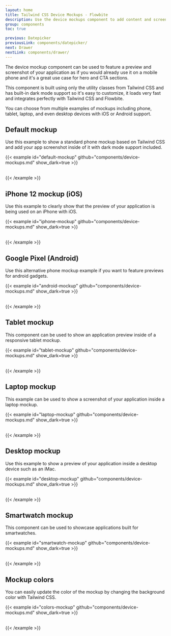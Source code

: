 ```yaml
---
layout: home
title: Tailwind CSS Device Mockups - Flowbite
description: Use the device mockups component to add content and screenshot previews of your application inside phone and tablet frames coded with Tailwind CSS and Flowbite
group: components
toc: true

previous: Datepicker
previousLink: components/datepicker/
next: Drawer
nextLink: components/drawer/
---
```


The device mockup component can be used to feature a preview and screenshot of your application as if you would already use it on a mobile phone and it's a great use case for hero and CTA sections.

This component is built using only the utility classes from Tailwind CSS and has built-in dark mode support so it's easy to customize, it loads very fast and integrates perfectly with Tailwind CSS and Flowbite.

You can choose from multiple examples of mockups including phone, tablet, laptop, and even desktop devices with iOS or Android support.

## Default mockup

Use this example to show a standard phone mockup based on Tailwind CSS and add your app screenshot inside of it with dark mode support included.

{{< example id="default-mockup" github="components/device-mockups.md" show_dark=true >}}
<div class="relative mx-auto border-gray-800 dark:border-gray-800 bg-gray-800 border-[14px] rounded-[2.5rem] h-[600px] w-[300px]">
    <div class="h-[32px] w-[3px] bg-gray-800 dark:bg-gray-800 absolute -start-[17px] top-[72px] rounded-s-lg"></div>
    <div class="h-[46px] w-[3px] bg-gray-800 dark:bg-gray-800 absolute -start-[17px] top-[124px] rounded-s-lg"></div>
    <div class="h-[46px] w-[3px] bg-gray-800 dark:bg-gray-800 absolute -start-[17px] top-[178px] rounded-s-lg"></div>
    <div class="h-[64px] w-[3px] bg-gray-800 dark:bg-gray-800 absolute -end-[17px] top-[142px] rounded-e-lg"></div>
    <div class="rounded-[2rem] overflow-hidden w-[272px] h-[572px] bg-white dark:bg-gray-800">
        <img src="https://flowbite.s3.amazonaws.com/blocks/marketing-ui/hero/mockup-1-light.png" class="dark:hidden w-[272px] h-[572px]" alt="">
        <img src="https://flowbite.s3.amazonaws.com/blocks/marketing-ui/hero/mockup-1-dark.png" class="hidden dark:block w-[272px] h-[572px]" alt="">
    </div>
</div>
{{< /example >}}

## iPhone 12 mockup (iOS)

Use this example to clearly show that the preview of your application is being used on an iPhone with iOS.

{{< example id="iphone-mockup" github="components/device-mockups.md" show_dark=true >}}
<div class="relative mx-auto border-gray-800 dark:border-gray-800 bg-gray-800 border-[14px] rounded-[2.5rem] h-[600px] w-[300px] shadow-xl">
    <div class="w-[148px] h-[18px] bg-gray-800 top-0 rounded-b-[1rem] left-1/2 -translate-x-1/2 absolute"></div>
    <div class="h-[46px] w-[3px] bg-gray-800 absolute -start-[17px] top-[124px] rounded-s-lg"></div>
    <div class="h-[46px] w-[3px] bg-gray-800 absolute -start-[17px] top-[178px] rounded-s-lg"></div>
    <div class="h-[64px] w-[3px] bg-gray-800 absolute -end-[17px] top-[142px] rounded-e-lg"></div>
    <div class="rounded-[2rem] overflow-hidden w-[272px] h-[572px] bg-white dark:bg-gray-800">
        <img src="https://flowbite.s3.amazonaws.com/blocks/marketing-ui/hero/mockup-2-light.png" class="dark:hidden w-[272px] h-[572px]" alt="">
        <img src="https://flowbite.s3.amazonaws.com/blocks/marketing-ui/hero/mockup-2-dark.png" class="hidden dark:block w-[272px] h-[572px]" alt="">
    </div>
</div>
{{< /example >}}

## Google Pixel (Android)

Use this alternative phone mockup example if you want to feature previews for android gadgets.

{{< example id="android-mockup" github="components/device-mockups.md" show_dark=true >}}
<div class="relative mx-auto border-gray-800 dark:border-gray-800 bg-gray-800 border-[14px] rounded-xl h-[600px] w-[300px] shadow-xl">
    <div class="w-[148px] h-[18px] bg-gray-800 top-0 rounded-b-[1rem] left-1/2 -translate-x-1/2 absolute"></div>
    <div class="h-[32px] w-[3px] bg-gray-800 absolute -start-[17px] top-[72px] rounded-s-lg"></div>
    <div class="h-[46px] w-[3px] bg-gray-800 absolute -start-[17px] top-[124px] rounded-s-lg"></div>
    <div class="h-[46px] w-[3px] bg-gray-800 absolute -start-[17px] top-[178px] rounded-s-lg"></div>
    <div class="h-[64px] w-[3px] bg-gray-800 absolute -end-[17px] top-[142px] rounded-e-lg"></div>
    <div class="rounded-xl overflow-hidden w-[272px] h-[572px] bg-white dark:bg-gray-800">
        <img src="https://flowbite.s3.amazonaws.com/blocks/marketing-ui/hero/mockup-1-light.png" class="dark:hidden w-[272px] h-[572px]" alt="">
        <img src="https://flowbite.s3.amazonaws.com/blocks/marketing-ui/hero/mockup-1-dark.png" class="hidden dark:block w-[272px] h-[572px]" alt="">
    </div>
</div>
{{< /example >}}

## Tablet mockup

This component can be used to show an application preview inside of a responsive tablet mockup.

{{< example id="tablet-mockup" github="components/device-mockups.md" show_dark=true >}}
<div class="relative mx-auto border-gray-800 dark:border-gray-800 bg-gray-800 border-[14px] rounded-[2.5rem] h-[454px] max-w-[341px] md:h-[682px] md:max-w-[512px]">
    <div class="h-[32px] w-[3px] bg-gray-800 dark:bg-gray-800 absolute -start-[17px] top-[72px] rounded-s-lg"></div>
    <div class="h-[46px] w-[3px] bg-gray-800 dark:bg-gray-800 absolute -start-[17px] top-[124px] rounded-s-lg"></div>
    <div class="h-[46px] w-[3px] bg-gray-800 dark:bg-gray-800 absolute -start-[17px] top-[178px] rounded-s-lg"></div>
    <div class="h-[64px] w-[3px] bg-gray-800 dark:bg-gray-800 absolute -end-[17px] top-[142px] rounded-e-lg"></div>
    <div class="rounded-[2rem] overflow-hidden h-[426px] md:h-[654px] bg-white dark:bg-gray-800">
        <img src="https://flowbite.s3.amazonaws.com/docs/device-mockups/tablet-mockup-image.png" class="dark:hidden h-[426px] md:h-[654px]" alt="">
        <img src="https://flowbite.s3.amazonaws.com/docs/device-mockups/tablet-mockup-image-dark.png" class="hidden dark:block h-[426px] md:h-[654px]" alt="">
    </div>
</div>
{{< /example >}}

## Laptop mockup

This example can be used to show a screenshot of your application inside a laptop mockup.

{{< example id="laptop-mockup" github="components/device-mockups.md" show_dark=true >}}
<div class="relative mx-auto border-gray-800 dark:border-gray-800 bg-gray-800 border-[8px] rounded-t-xl h-[172px] max-w-[301px] md:h-[294px] md:max-w-[512px]">
    <div class="rounded-lg overflow-hidden h-[156px] md:h-[278px] bg-white dark:bg-gray-800">
        <img src="https://flowbite.s3.amazonaws.com/docs/device-mockups/laptop-screen.png" class="dark:hidden h-[156px] md:h-[278px] w-full rounded-lg" alt="">
        <img src="https://flowbite.s3.amazonaws.com/docs/device-mockups/laptop-screen-dark.png" class="hidden dark:block h-[156px] md:h-[278px] w-full rounded-lg" alt="">
    </div>
</div>
<div class="relative mx-auto bg-gray-900 dark:bg-gray-700 rounded-b-xl rounded-t-sm h-[17px] max-w-[351px] md:h-[21px] md:max-w-[597px]">
    <div class="absolute left-1/2 top-0 -translate-x-1/2 rounded-b-xl w-[56px] h-[5px] md:w-[96px] md:h-[8px] bg-gray-800"></div>
</div>
{{< /example >}}

## Desktop mockup

Use this example to show a preview of your application inside a desktop device such as an iMac.

{{< example id="desktop-mockup" github="components/device-mockups.md" show_dark=true >}}
<div class="relative mx-auto border-gray-800 dark:border-gray-800 bg-gray-800 border-[16px] rounded-t-xl h-[172px] max-w-[301px] md:h-[294px] md:max-w-[512px]">
    <div class="rounded-xl overflow-hidden h-[140px] md:h-[262px]">
        <img src="https://flowbite.s3.amazonaws.com/docs/device-mockups/screen-image-imac.png" class="dark:hidden h-[140px] md:h-[262px] w-full rounded-xl" alt="">
        <img src="https://flowbite.s3.amazonaws.com/docs/device-mockups/screen-image-imac-dark.png" class="hidden dark:block h-[140px] md:h-[262px] w-full rounded-xl" alt="">
    </div>
</div>
<div class="relative mx-auto bg-gray-900 dark:bg-gray-700 rounded-b-xl h-[24px] max-w-[301px] md:h-[42px] md:max-w-[512px]"></div>
<div class="relative mx-auto bg-gray-800 rounded-b-xl h-[55px] max-w-[83px] md:h-[95px] md:max-w-[142px]"></div>
{{< /example >}}

## Smartwatch mockup

This component can be used to showcase applications built for smartwatches.

{{< example id="smartwatch-mockup" github="components/device-mockups.md" show_dark=true >}}
<div class="relative mx-auto bg-gray-800 dark:bg-gray-700 rounded-t-[2.5rem] h-[63px] max-w-[133px]"></div>
<div class="relative mx-auto border-gray-900 dark:bg-gray-800 dark:border-gray-800 border-[10px] rounded-[2.5rem] h-[213px] w-[208px]">
    <div class="h-[41px] w-[6px] bg-gray-800 dark:bg-gray-800 absolute -end-[16px] top-[40px] rounded-e-lg"></div>
    <div class="h-[32px] w-[6px] bg-gray-800 dark:bg-gray-800 absolute -end-[16px] top-[88px] rounded-e-lg"></div>
    <div class="rounded-[2rem] overflow-hidden h-[193px] w-[188px]">
        <img src="https://flowbite.s3.amazonaws.com/docs/device-mockups/watch-screen-image.png" class="dark:hidden h-[193px] w-[188px]" alt="">
        <img src="https://flowbite.s3.amazonaws.com/docs/device-mockups/watch-screen-image-dark.png" class="hidden dark:block h-[193px] w-[188px]" alt="">
    </div>
</div>
<div class="relative mx-auto bg-gray-800 dark:bg-gray-700 rounded-b-[2.5rem] h-[63px] max-w-[133px]"></div>
{{< /example >}}

## Mockup colors

You can easily update the color of the mockup by changing the background color with Tailwind CSS.

{{< example id="colors-mockup" github="components/device-mockups.md" show_dark=true >}}
<div class="relative mx-auto border-gray-300 dark:border-gray-800 bg-gray-300 dark:bg-gray-800 border-[14px] rounded-[2.5rem] h-[600px] w-[300px]">
    <div class="h-[32px] w-[3px] bg-gray-300 dark:bg-gray-800 absolute -start-[17px] top-[72px] rounded-s-lg"></div>
    <div class="h-[46px] w-[3px] bg-gray-300 dark:bg-gray-800 absolute -start-[17px] top-[124px] rounded-s-lg"></div>
    <div class="h-[46px] w-[3px] bg-gray-300 dark:bg-gray-800 absolute -start-[17px] top-[178px] rounded-s-lg"></div>
    <div class="h-[64px] w-[3px] bg-gray-300 dark:bg-gray-800 absolute -end-[17px] top-[142px] rounded-e-lg"></div>
    <div class="rounded-[2rem] overflow-hidden w-[272px] h-[572px] bg-white dark:bg-gray-800">
        <img src="https://flowbite.s3.amazonaws.com/blocks/marketing-ui/hero/mockup-1-light.png" class="dark:hidden w-[272px] h-[572px]" alt="">
        <img src="https://flowbite.s3.amazonaws.com/blocks/marketing-ui/hero/mockup-1-dark.png" class="hidden dark:block w-[272px] h-[572px]" alt="">
    </div>
</div>
{{< /example >}}